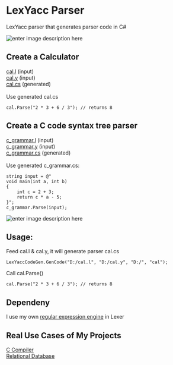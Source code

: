 
# LexYacc Parser
LexYacc parser that generates parser code in C#

![enter image description here](https://r96922081.github.io/LexYacc/arch.png)

## Create a Calculator

[cal.l](https://github.com/r96922081/LexYacc/blob/main/Ut/LexYaccInput/cal.l) (input)\
[cal.y](https://github.com/r96922081/LexYacc/blob/main/Ut/LexYaccInput/cal.y) (input) \
[cal.cs](https://github.com/r96922081/LexYacc/blob/main/Ut/LexYaccOutput/cal.cs)  (generated)\
\
Use generated cal.cs 

    cal.Parse("2 * 3 + 6 / 3"); // returns 8
    
## Create a C code syntax tree parser

[c_grammar.l](https://github.com/r96922081/LexYacc/blob/main/Ut/LexYaccInput/c_grammar.l) (input)\
[c_grammar.y](https://github.com/r96922081/LexYacc/blob/main/Ut/LexYaccInput/c_grammar.y) (input)\
[c_grammar.cs](https://github.com/r96922081/LexYacc/blob/main/Ut/LexYaccOutput/c_grammar.cs) (generated)\
\
Use generated c_grammar.cs:

    string input = @"
    void main(int a, int b) 
    {
        int c = 2 + 3;
        return c * a - 5;
    }";
    c_grammar.Parse(input);

![enter image description here](https://r96922081.github.io/LexYacc/syntax_tree.png)

## Usage:

Feed cal.l & cal.y, it will generate parser cal.cs

    LexYaccCodeGen.GenCode("D:/cal.l", "D:/cal.y", "D:/", "cal");

Call cal.Parse()

    cal.Parse("2 * 3 + 6 / 3"); // returns 8

## Dependeny
I use my own [regular expression engine](https://github.com/r96922081/Regex) in Lexer

## Real Use Cases of My Projects
[C Compiler](https://github.com/r96922081/C-Compiler)\
[Relational Database](https://github.com/r96922081/Relational-Database)
